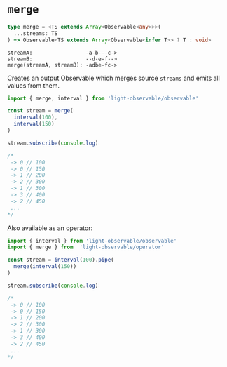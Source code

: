 # `merge`
```typescript
type merge = <TS extends Array<Observable<any>>>(
  ...streams: TS
) => Observable<TS extends Array<Observable<infer T>> ? T : void>
```

```
streamA:                 -a-b---c->
streamB:                 --d-e-f-->
merge(streamA, streamB): -adbe-fc->
```

Creates an output Observable which merges source `streams` and emits all values from them.
```typescript
import { merge, interval } from 'light-observable/observable'

const stream = merge(
  interval(100),
  interval(150)
)

stream.subscribe(console.log)

/*
 -> 0 // 100
 -> 0 // 150
 -> 1 // 200
 -> 2 // 300
 -> 1 // 300
 -> 3 // 400
 -> 2 // 450
 ...
*/
```

Also available as an operator:
```typescript
import { interval } from 'light-observable/observable'
import { merge } from  'light-observable/operator'

const stream = interval(100).pipe(
  merge(interval(150))
)

stream.subscribe(console.log)

/*
 -> 0 // 100
 -> 0 // 150
 -> 1 // 200
 -> 2 // 300
 -> 1 // 300
 -> 3 // 400
 -> 2 // 450
 ...
*/
```

